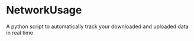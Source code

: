 # NetworkUsage
A python script to automatically track your downloaded and uploaded data in real time
